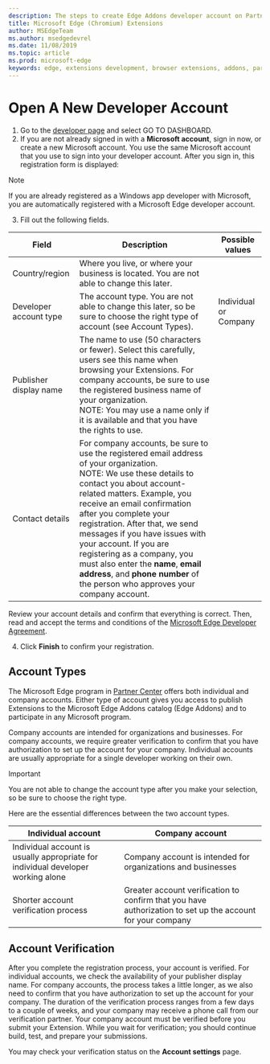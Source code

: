 ```yaml
---
description: The steps to create Edge Addons developer account on Partner center.
title: Microsoft Edge (Chromium) Extensions
author: MSEdgeTeam
ms.author: msedgedevrel
ms.date: 11/08/2019
ms.topic: article
ms.prod: microsoft-edge
keywords: edge, extensions development, browser extensions, addons, partner center, developer
---
```


# Open A New Developer Account  

1.	Go to the [developer page](https://go.microsoft.com/fwlink/?linkid=2099798) and select GO TO DASHBOARD.  
2.	If you are not already signed in with a **Microsoft account**, sign in now, or create a new Microsoft account. You use the same Microsoft account that you use to sign into your developer account. After you sign in, this registration form is displayed: 
> [!NOTE] 
> If you are already registered as a Windows app developer with Microsoft, you are automatically registered with a Microsoft Edge developer account.
3.	Fill out the following fields.

| Field | Description | Possible values |
| ----- | ----------- | --------------- |
| Country/region | Where you live, or where your business is located. You are not able to change this later. |  |
| Developer account type | The account type. You are not able to change this later, so be sure to choose the right type of account (see Account Types). | Individual or Company |
| Publisher display name | The name to use (50 characters or fewer).  Select this carefully, users see this name when browsing your Extensions. For company accounts, be sure to use the registered business name of your organization. <br />NOTE: You may use a name only if it is available and that you have the rights to use. | |
| Contact details | For company accounts, be sure to use the registered email address of your organization. <br /> NOTE: We use these details to contact you about account-related matters.  Example, you receive an email confirmation after you complete your registration.  After that, we send messages if you have issues with your account.  If you are registering as a company, you must also enter the **name**, **email address**, and **phone number** of the person who approves your company account. | |

Review your account details and confirm that everything is correct. Then, read and accept the terms and conditions of the [Microsoft Edge Developer Agreement](https://docs.microsoft.com/legal/windows/agreements/app-developer-agreement).  

4.	Click **Finish** to confirm your registration.

## Account Types

The Microsoft Edge program in [Partner Center](https://go.microsoft.com/fwlink/?linkid=2099798) offers both individual and company accounts.  Either type of account gives you access to publish Extensions to the Microsoft Edge Addons catalog (Edge Addons) and to participate in any Microsoft program.  

Company accounts are intended for organizations and businesses. For company accounts, we require greater verification to confirm that you have authorization to set up the account for your company. Individual accounts are usually appropriate for a single developer working on their own.  

> [!IMPORTANT]
> You are not able to change the account type after you make your selection, so be sure to choose the right type.


Here are the essential differences between the two account types.

| Individual account | Company account |
| ------------------ | --------------- |
| Individual account is usually appropriate for individual developer working alone | Company account is intended for organizations and businesses
| Shorter account verification process | Greater account verification to confirm that you have authorization to set up the account for your company |

## Account Verification

After you complete the registration process, your account is verified. For individual accounts, we check the availability of your publisher display name. For company accounts, the process takes a little longer, as we also need to confirm that you have authorization to set up the account for your company. The duration of the verification process ranges from a few days to a couple of weeks, and your company may receive a phone call from our verification partner. Your company account must be verified before you submit your Extension. While you wait for verification; you should continue build, test, and prepare your submissions.  

You may check your verification status on the **Account settings** page.

